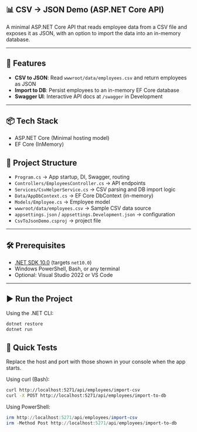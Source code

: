 ## 📊 CSV → JSON Demo (ASP.NET Core API)

A minimal ASP.NET Core API that reads employee data from a CSV file and exposes it as JSON, with an option to import the data into an in-memory database.

---

## 🚀 Features

- **CSV to JSON**: Read `wwwroot/data/employees.csv` and return employees as JSON
- **Import to DB**: Persist employees to an in-memory EF Core database
- **Swagger UI**: Interactive API docs at `/swagger` in Development

---

## 📦 Tech Stack

- ASP.NET Core (Minimal hosting model)
- EF Core (InMemory)


## 📂 Project Structure

- `Program.cs` → App startup, DI, Swagger, routing
- `Controllers/EmployeesController.cs` → API endpoints
- `Services/CsvHelperService.cs` → CSV parsing and DB import logic
- `Data/AppDbContext.cs` → EF Core DbContext (in-memory)
- `Models/Employee.cs` → Employee model
- `wwwroot/data/employees.csv` → Sample CSV data source
- `appsettings.json` / `appsettings.Development.json` → configuration
- `CsvToJsonDemo.csproj` → project file

---

## 🛠 Prerequisites

- [.NET SDK 10.0](https://dotnet.microsoft.com/en-us/download/dotnet/10.0) (targets `net10.0`)
- Windows PowerShell, Bash, or any terminal
- Optional: Visual Studio 2022 or VS Code

---

## ▶️ Run the Project

Using the .NET CLI:

```bash
dotnet restore
dotnet run
```

## 🧪 Quick Tests

Replace the host and port with those shown in your console when the app starts.

Using curl (Bash):

```bash
curl http://localhost:5271/api/employees/import-csv
curl -X POST http://localhost:5271/api/employees/import-to-db
```

Using PowerShell:

```powershell
irm http://localhost:5271/api/employees/import-csv
irm -Method Post http://localhost:5271/api/employees/import-to-db
```


